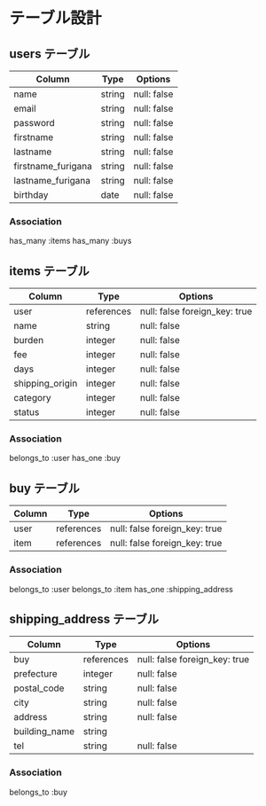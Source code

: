 # テーブル設計

## users テーブル

| Column    | Type   | Options     |
| ------    | ----   | -------     |
| name      | string | null: false |
| email     | string | null: false |
| password  | string | null: false |
| firstname | string | null: false |
| lastname  | string | null: false |
| firstname_furigana  | string | null: false |
| lastname_furigana   | string | null: false |
| birthday  | date    | null: false |


### Association
has_many :items
has_many :buys


 ## items テーブル
 
| Column                     | Type   | Options                          |
| -------------------------  | ----   | -------------------------------- |
| user                       | references | null: false foreign_key: true|
| name                       | string  | null: false |
| burden                     | integer | null: false |
| fee                        | integer | null: false |
| days                       | integer | null: false |
| shipping_origin            | integer | null: false |
| category                   | integer | null: false |
| status                     | integer | null: false |

### Association
belongs_to :user
has_one :buy


## buy テーブル

| Column        | Type   | Options                              |
| ------        | ----   | -----------------------------------  |
| user          | references | null: false foreign_key: true |
| item          | references | null: false foreign_key: true |


### Association
belongs_to :user
belongs_to :item
has_one :shipping_address


## shipping_address テーブル
| Column        | Type   | Options                           |
| --------------| ----   | -------------------------------   |
| buy           | references | null: false foreign_key: true |
| prefecture    | integer | null: false |
| postal_code   | string  | null: false |
| city          | string  | null: false |
| address       | string  | null: false |
| building_name | string  |             |
| tel           | string  | null: false |

### Association
belongs_to :buy